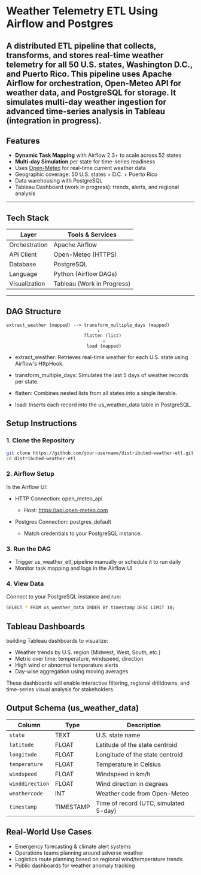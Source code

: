 # Weather Telemetry ETL Using Airflow and Postgres

A distributed ETL pipeline that collects, transforms, and stores real-time weather telemetry for all 50 U.S. states, Washington D.C., and Puerto Rico. This pipeline uses **Apache Airflow** for orchestration, **Open-Meteo API** for weather data, and **PostgreSQL** for storage. It simulates multi-day weather ingestion for advanced time-series analysis in **Tableau** (integration in progress).
---

## Features

- **Dynamic Task Mapping** with Airflow 2.3+ to scale across 52 states
- **Multi-day Simulation** per state for time-series readiness
- Uses [Open-Meteo](https://open-meteo.com/) for real-time current weather data
- Geographic coverage: 50 U.S. states + D.C. + Puerto Rico
- Data warehousing with PostgreSQL
- Tableau Dashboard (work in progress): trends, alerts, and regional analysis

---

## Tech Stack

| Layer         | Tools & Services               |
|---------------|--------------------------------|
| Orchestration | Apache Airflow                 |
| API Client    | Open-Meteo (HTTPS)             |
| Database      | PostgreSQL                     |
| Language      | Python (Airflow DAGs)          |
| Visualization | Tableau (Work in Progress)     |

---

## DAG Structure

```text
extract_weather (mapped) --> transform_multiple_days (mapped)
                                  ↓
                             flatten (list)
                                    ↓
                              load (mapped)
```
- extract_weather: Retrieves real-time weather for each U.S. state using Airflow's HttpHook.

- transform_multiple_days: Simulates the last 5 days of weather records per state.

- flatten: Combines nested lists from all states into a single iterable.

- load: Inserts each record into the us_weather_data table in PostgreSQL.


## Setup Instructions

### 1. Clone the Repository
```bash
git clone https://github.com/your-username/distributed-weather-etl.git
cd distributed-weather-etl
```

### 2. Airflow Setup
In the Airflow UI:
 - HTTP Connection: open_meteo_api
   - Host: https://api.open-meteo.com

 - Postgres Connection: postgres_default
   - Match credentials to your PostgreSQL instance.

### 3. Run the DAG
- Trigger us_weather_etl_pipeline manually or schedule it to run daily
- Monitor task mapping and logs in the Airflow UI

### 4. View Data
Connect to your PostgreSQL instance and run:
```bash
SELECT * FROM us_weather_data ORDER BY timestamp DESC LIMIT 10;
```
## Tableau Dashboards

building Tableau dashboards to visualize:
- Weather trends by U.S. region (Midwest, West, South, etc.)
- Metric over time: temperature, windspeed, direction
- High wind or abnormal temperature alerts
- Day-wise aggregation using moving averages

These dashboards will enable interactive filtering, regional drilldowns, and time-series visual analysis for stakeholders.

## Output Schema (us_weather_data)

| Column        | Type      | Description                           |
|---------------|-----------|---------------------------------------|
| `state`       | TEXT      | U.S. state name                       |
| `latitude`    | FLOAT     | Latitude of the state centroid        |
| `longitude`   | FLOAT     | Longitude of the state centroid       |
| `temperature` | FLOAT     | Temperature in Celsius                |
| `windspeed`   | FLOAT     | Windspeed in km/h                     |
| `winddirection` | FLOAT   | Wind direction in degrees             |
| `weathercode` | INT       | Weather code from Open-Meteo          |
| `timestamp`   | TIMESTAMP | Time of record (UTC, simulated 5-day) |

## Real-World Use Cases
- Emergency forecasting & climate alert systems
- Operations teams planning around adverse weather
- Logistics route planning based on regional wind/temperature trends
- Public dashboards for weather anomaly tracking

